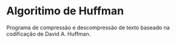 # Algoritimo de Huffman
Programa de compressão e descompressão de texto baseado na codificação de David A. Huffman.
